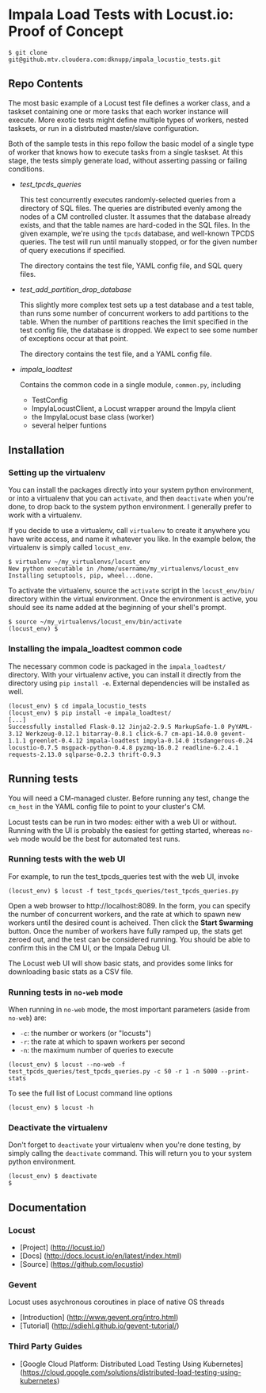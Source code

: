 # Impala Load Tests with Locust.io: Proof of Concept

```
$ git clone git@github.mtv.cloudera.com:dknupp/impala_locustio_tests.git
```

## Repo Contents

The most basic example of a Locust test file defines a worker class, and a
taskset containing one or more tasks that each worker instance will execute.
More exotic tests might define multiple types of workers, nested tasksets,
or run in a distrbuted master/slave configuration.

Both of the sample tests in this repo follow the basic model of a single type
of worker that knows how to execute tasks from a single taskset. At this stage,
the tests simply generate load, without asserting passing or failing conditions.

* _test_tpcds_queries_

  This test concurrently executes randomly-selected queries from a directory of
  SQL files. The queries are distributed evenly among the nodes of a CM
  controlled cluster. It assumes that the database already exists, and that the
  table names are hard-coded in the SQL files. In the given example, we're
  using the ```tpcds``` database, and well-known TPCDS queries. The test will
  run until manually stopped, or for the given number of query executions
  if specified.

  The directory contains the test file, YAML config file, and SQL query files.

* _test_add_partition_drop_database_

  This slightly more complex test sets up a test database and a test table,
  than runs some number of concurrent workers to add partitions to the table.
  When the number of partitions reaches the limit specified in the test config
  file, the database is dropped. We expect to see some number of exceptions
  occur at that point.

  The directory contains the test file, and a YAML config file.

* _impala_loadtest_

  Contains the common code in a single module, ```common.py```, including

  * TestConfig
  * ImpylaLocustClient, a Locust wrapper around the Impyla client
  * the ImpylaLocust base class (worker)
  * several helper funtions

## Installation

### Setting up the virtualenv

You can install the packages directly into your system python environment, or
into a virtualenv that you can ```activate```, and then ```deactivate``` when
you're done, to drop back to the system python environment. I generally prefer
to work with a virtualenv.

If you decide to use a virtualenv, call ```virtualenv``` to create it anywhere
you have write access, and name it whatever you like. In the example below, the
virtualenv is simply called ```locust_env```.

```
$ virtualenv ~/my_virtualenvs/locust_env
New python executable in /home/username/my_virtualenvs/locust_env
Installing setuptools, pip, wheel...done.
```

To activate the virtualenv, source the ```activate``` script in the
```locust_env/bin/``` directory within the virtual environment. Once the
environment is active, you should see its name added at the beginning of your
shell's prompt.

```
$ source ~/my_virtualenvs/locust_env/bin/activate
(locust_env) $
```

### Installing the impala_loadtest common code

The necessary common code is packaged in the ```impala_loadtest/``` directory.
With your virtualenv active, you can install it directly from the directory
using ```pip install -e```. External dependencies will be installed as well.

```
(locust_env) $ cd impala_locustio_tests
(locust_env) $ pip install -e impala_loadtest/
[...]
Successfully installed Flask-0.12 Jinja2-2.9.5 MarkupSafe-1.0 PyYAML-3.12 Werkzeug-0.12.1 bitarray-0.8.1 click-6.7 cm-api-14.0.0 gevent-1.1.1 greenlet-0.4.12 impala-loadtest impyla-0.14.0 itsdangerous-0.24 locustio-0.7.5 msgpack-python-0.4.8 pyzmq-16.0.2 readline-6.2.4.1 requests-2.13.0 sqlparse-0.2.3 thrift-0.9.3
```

## Running tests

You will need a CM-managed cluster. Before running any test, change the
```cm_host``` in the YAML config file to point to your cluster's CM.

Locust tests can be run in two modes: either with a web UI or without. Running
with the UI is probably the easiest for getting started, whereas ```no-web```
mode would be the best for automated test runs.

### Running tests with the web UI

For example, to run the test_tpcds_queries test with the web UI, invoke

```
(locust_env) $ locust -f test_tpcds_queries/test_tpcds_queries.py
```

Open a web browser to http://localhost:8089. In the form, you can specify the
number of concurrent workers, and the rate at which to spawn new workers until
the desired count is acheived. Then click the __Start Swarming__ button. Once
the number of workers have fully ramped up, the stats get zeroed out, and the
test can be considered running. You should be able to confirm this in the CM UI,
or the Impala Debug UI.

The Locust web UI will show basic stats, and provides some links for
downloading basic stats as a CSV file.

### Running tests in ```no-web``` mode

When running in ```no-web``` mode, the most important parameters (aside from
```no-web```) are:

* ```-c```: the number or workers (or "locusts")
* ```-r```: the rate at which to spawn workers per second
* ```-n```: the maximum number of queries to execute

```
(locust_env) $ locust --no-web -f test_tpcds_queries/test_tpcds_queries.py -c 50 -r 1 -n 5000 --print-stats
```

To see the full list of Locust command line options

```
(locust_env) $ locust -h
```

### Deactivate the virtualenv

Don't forget to ```deactivate``` your virtualenv when you're done testing, by
simply callng the ```deactivate``` command. This will return you to your system
python environment.

```
(locust_env) $ deactivate
$
```

## Documentation

### Locust

* [Project] (http://locust.io/)
* [Docs] (http://docs.locust.io/en/latest/index.html)
* [Source] (https://github.com/locustio)

### Gevent

Locust uses asychronous coroutines in place of native OS threads

* [Introduction] (http://www.gevent.org/intro.html)
* [Tutorial] (http://sdiehl.github.io/gevent-tutorial/)

### Third Party Guides

* [Google Cloud Platform: Distributed Load Testing Using Kubernetes] (https://cloud.google.com/solutions/distributed-load-testing-using-kubernetes)
